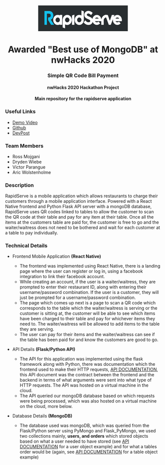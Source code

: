 <p align="center">
  <img width=290 height=83 src="rapidserve-frontend/RapidServe/images/logo.png" />
</p>
<h1 align="center">Awarded "Best use of MongoDB" at nwHacks 2020</h1>
<h3 align="center">Simple QR Code Bill Payment</h3>
<h4 align="center">nwHacks 2020 Hackathon Project</h4>
<h4 align="center">Main repository for the rapidserve application</h4>

### Useful Links
* [Demo Video](https://bit.ly/radpidserve)
* [Github](https://github.com/rossmojgani/rapidserve)
* [DevPost](https://devpost.com/software/rapidserve-g1skzh)

### Team Members
* Ross Mojgani
* Dryden Wiebe
* Victor Parangue
* Aric Wolstenholme

### Description

RapidServe is a mobile application which allows restaurants to charge
their customers through a mobile application interface. Powered
with a React Native frontend and Python Flask API server with a
mongoDB database, RapidServe uses QR codes linked to tables to
allow the customer to scan the QR code at their table and pay for
any item at their table. Once all the items at the customers table
are paid for, the customer is free to go and the waiter/waitress
does not need to be bothered and wait for each customer at a
table to pay individually.

### Technical Details

* Frontend Mobile Application **(React Native)**
  * The frontend was implemented using React Native, there is a 
  landing page where the user can register or log in, using a
  facebook integration to link their facebook account.
  * While creating an account, if the user is a waiter/waitress, they are prompted
  to enter their restaurant ID, along with entering their username/password
  combination. If the user is a customer, they will just be prompted for
  a username/password combination. 
  * The page which comes up next is a page to scan a QR code which corresponds
  to the table which the waiter/waitress is serving or the customer is sitting at,
  the customer will be able to see which items have been charged to their table
  and pay for whichever items they need to. The waiter/waitress will be allowed
  to add items to the table they are serving.
  * The user can pay for their items and the waiter/waitress can see if the table
  has been paid for and know the customers are good to go.

* API Details **(Flask/Python API)**
  * The API for this application was implemented using the flask framework
  along with Python, there was documentation which the frontend used to
  make their HTTP requests, [API DOCUMENTATION](https://github.com/rossmojgani/rapidserve/blob/master/API.md),
  this API document was the contract between the frontend and the backend in
  terms of what arguments were sent into what type of HTTP requests. The API
  was hosted on a virtual machine in the cloud.
  * The API queried our mongoDB database based on which requests were being
  processed, which was also hosted on a virtual machine on the cloud, more below.

* Database Details **(MongoDB)**
  * The database used was mongoDB, which was queried from the Flask/Python
  server using PyMongo and Flask_PyMongo, we used two collections mainly,
  **users, and orders** which stored objects based on what a user needed to
  have stored (see [API DOCUMENTATION](https://github.com/rossmojgani/rapidserve/blob/master/backend/API.md)
  for a user object example) and for what a tables order would be (again, see [API DOCUMENTATION](https://github.com/rossmojgani/rapidserve/blob/master/API.md) for a table
  object example)
 
  
